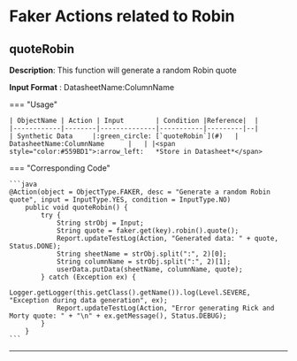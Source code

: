 # **Faker Actions related to Robin**

## **quoteRobin**

**Description**: This function will generate a random Robin quote

**Input Format** : DatasheetName:ColumnName

=== "Usage"

    | ObjectName | Action | Input        | Condition |Reference|  |
    |------------|--------|--------------|-----------|---------|--|
    | Synthetic Data     |:green_circle: [`quoteRobin`](#)   | DatasheetName:ColumnName      |   | |<span style="color:#559BD1">:arrow_left:   *Store in Datasheet*</span> 

=== "Corresponding Code"

    ```java
    @Action(object = ObjectType.FAKER, desc = "Generate a random Robin quote", input = InputType.YES, condition = InputType.NO)
        public void quoteRobin() {
            try {
                String strObj = Input;
                String quote = faker.get(key).robin().quote();
                Report.updateTestLog(Action, "Generated data: " + quote, Status.DONE);
                String sheetName = strObj.split(":", 2)[0];
                String columnName = strObj.split(":", 2)[1];
                userData.putData(sheetName, columnName, quote);
            } catch (Exception ex) {
                Logger.getLogger(this.getClass().getName()).log(Level.SEVERE, "Exception during data generation", ex);
                Report.updateTestLog(Action, "Error generating Rick and Morty quote: " + "\n" + ex.getMessage(), Status.DEBUG);
            }
        }
    ```
-----------------------------------------------------